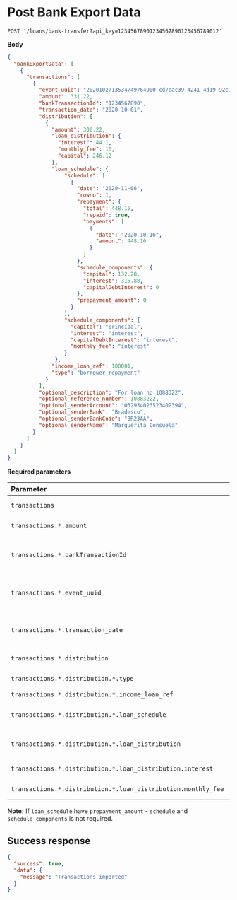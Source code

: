 # Post Bank Export Data

```http
POST '/loans/bank-transfer?api_key=12345678901234567890123456789012'
```

**Body**

```json
{
  "bankExportData": [
    {
      "transactions": [
        {
          "event_uuid": "2020102713534749764900-cd7eac39-4241-4d19-92c1-46f6fbae68e0",
          "amount": 331.22,
          "bankTransactionId": "1234567890",
          "transaction_date": "2020-10-01",
          "distribution": [
            {
              "amount": 300.22,
              "loan_distribution": {
                "interest": 44.1,
                "monthly_fee": 10,
                "capital": 246.12
              },
              "loan_schedule": {
                  "schedule": [
                    {
                      "date": "2020-11-06",
                      "rowno": 1,
                      "repayment": {
                        "total": 448.16,
                        "repaid": true,
                        "payments": [
                          {
                            "date": "2020-10-16",
                            "amount": 448.16
                          }
                        ]
                      },
                      "schedule_components": {
                        "capital": 132.28,
                        "interest": 315.88,
                        "capitalDebtInterest": 0
                      },
                      "prepayment_amount": 0
                    }
                  ],
                  "schedule_components": {
                    "capital": "principal",
                    "interest": "interest",
                    "capitalDebtInterest": "interest",
                    "monthly_fee": "interest"
                  }
               },
              "income_loan_ref": 100001,
              "type": "borrower repayment"
            }
          ],
          "optional_description": "For loan no 1088322",
          "optional_reference_number": 10883222,
          "optional_senderAccount": "032934023523402394",
          "optional_senderBank": "Bradesco",
          "optional_senderBankCode": "BR23AA",
          "optional_senderName": "Marguerita Consuela"
        }
      ]
    }
  ]
}
```

**Required parameters**

| Parameter | Type | Description |
| :--- | :--- | :--- |
| `transactions` | `array` | Transactions list |
| `transactions.*.amount` | `numeric` | Transaction amount |,
| `transactions.*.bankTransactionId` | `string` | Transaction ID from Bank (can be empty)|,
| `transactions.*.event_uuid` | `numeric` | Event UUID (Received from Income) |,
| `transactions.*.transaction_date` | `numeric` | Transaction date. Format: `Y-m-d` |,
| `transactions.*.distribution` | `array` | Distribution data |,
| `transactions.*.distribution.*.type` | `string` | Distribution type |,
| `transactions.*.distribution.*.income_loan_ref` | `numeric` | Loan ID |,
| `transactions.*.distribution.*.loan_schedule` | `array` | See [loan schedule description](./classificators/loan_schedule.md) |,
| `transactions.*.distribution.*.loan_distribution` | `array` | Loan distributions list |,
| `transactions.*.distribution.*.loan_distribution.interest` | `numeric` | Interest amount |,
| `transactions.*.distribution.*.loan_distribution.monthly_fee` | `numeric` | Monthly fee amount |,

**Note:** If `loan_schedule` have `prepayment_amount` - `schedule` and `schedule_components` is not required.

## Success response

```json
{
  "success": true,
  "data": {
    "message": "Transactions imported"
  }
}
```
